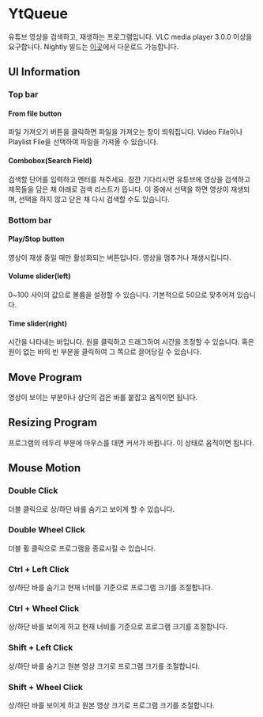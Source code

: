 # YtQueue
유튜브 영상을 검색하고, 재생하는 프로그램입니다.
VLC media player 3.0.0 이상을 요구합니다.
Nightly 빌드는 [이곳](https://nightlies.videolan.org/)에서 다운로드 가능합니다.

## UI Information
### Top bar
#### From file button
파일 가져오기 버튼을 클릭하면 파일을 가져오는 창이 띄워집니다.
Video File이나 Playlist File을 선택하여 파일을 가져올 수 있습니다.

#### Combobox(Search Field)
검색할 단어를 입력하고 엔터를 쳐주세요.
잠깐 기다리시면 유튜브에 영상을 검색하고
제목들을 담은 채 아래로 검색 리스트가 뜹니다.
이 중에서 선택을 하면 영상이 재생되며, 선택을 하지 않고
닫은 채 다시 검색할 수도 있습니다.

### Bottom bar
#### Play/Stop button
영상이 재생 중일 때만 활성화되는 버튼입니다.
영상을 멈추거나 재생시킵니다.

#### Volume slider(left)
0~100 사이의 값으로 볼륨을 설정할 수 있습니다.
기본적으로 50으로 맞추어져 있습니다.

#### Time slider(right)
시간을 나타내는 바입니다.
원을 클릭하고 드래그하여 시간을 조정할 수 있습니다.
혹은 원이 없는 바의 빈 부분을 클릭하여 그 쪽으로 끌어당길 수 있습니다.

## Move Program
영상이 보이는 부분이나 상단의 검은 바를 붙잡고 움직이면 됩니다.

## Resizing Program
프로그램의 테두리 부분에 마우스를 대면 커서가 바뀝니다. 이 상태로 움직이면 됩니다.

## Mouse Motion
### Double Click
더블 클릭으로 상/하단 바를 숨기고 보이게 할 수 있습니다.

### Double Wheel Click
더블 휠 클릭으로 프로그램을 종료시킬 수 있습니다.

### Ctrl + Left Click
상/하단 바를 숨기고 현재 너비를 기준으로 프로그램 크기를 조절합니다.

### Ctrl + Wheel Click
상/하단 바를 보이게 하고 현재 너비를 기준으로 프로그램 크기를 조절합니다.

### Shift + Left Click
상/하단 바를 숨기고 원본 영상 크기로 프로그램 크기를 조절합니다.

### Shift + Wheel Click
상/하단 바를 보이게 하고 원본 영상 크기로 프로그램 크기를 조절합니다.

